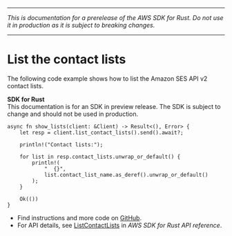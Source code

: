 --------

 *This is documentation for a prerelease of the AWS SDK for Rust\. Do not use it in production as it is subject to breaking changes\.* 

--------

# List the contact lists<a name="sesv2_ListContactLists_rust_topic"></a>

The following code example shows how to list the Amazon SES API v2 contact lists\.

**SDK for Rust**  
This documentation is for an SDK in preview release\. The SDK is subject to change and should not be used in production\.
  

```
async fn show_lists(client: &Client) -> Result<(), Error> {
    let resp = client.list_contact_lists().send().await?;

    println!("Contact lists:");

    for list in resp.contact_lists.unwrap_or_default() {
        println!(
            "  {}",
            list.contact_list_name.as_deref().unwrap_or_default()
        );
    }

    Ok(())
}
```
+  Find instructions and more code on [GitHub](https://github.com/awsdocs/aws-doc-sdk-examples/tree/main/.rust_alpha/ses#code-examples)\. 
+  For API details, see [ListContactLists](https://awslabs.github.io/aws-sdk-rust/) in *AWS SDK for Rust API reference*\. 